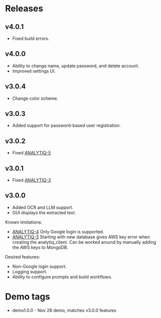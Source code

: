 # Releases

## v4.0.1
* Fixed build errors.

## v4.0.0
* Ability to change name, update password, and delete account.
* Improved settings UI.

## v3.0.4
* Change color scheme.

## v3.0.3
* Added support for password-based user registration.

## v3.0.2
* Fixed [ANALYTIQ-5](https://github.com/analytiq-hub/doc-router/issues/5)

## v3.0.1

* Fixed [ANALYTIQ-3](https://github.com/analytiq-hub/doc-router/issues/3)

## v3.0.0

* Added OCR and LLM support.
* GUI displays the extracted text.

Known limitations:
* [ANALYTIQ-4](https://github.com/analytiq-hub/doc-router/issues/4) Only Google login is supported.
* [ANALYTIQ-3](https://github.com/analytiq-hub/doc-router/issues/3) Starting with new database gives AWS key error when creating the analytiq_client. Can be worked around by manually adding the AWS keys to MongoDB.

Desired features:
* Non-Google login support.
* Logging support.
* Ability to configure prompts and build workflows.

# Demo tags
* demo1.0.0 - Nov 28 demo, matches v3.0.0 features